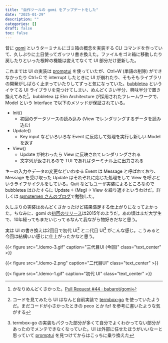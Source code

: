 ```yaml
---
title: "自作ツールの gomi をアップデートをした"
date: "2025-01-29"
description: ""
categories: []
draft: false
toc: false
---
```


昔に [gomi](https://github.com/babarot/gomi) というターミナルにゴミ箱の概念を実装する CLI コマンドを作っていて、久しぶりに土日使ってガッツリ書き換えた。ファイルをゴミ箱に移動したり戻したりといった根幹の機能は変えてなくて UI 部分だけ更新した。

これまでは UI の実装は [promptui](https://github.com/manifoldco/promptui) を使っていたが、Ctrl+W (単語の削除) ができなかったり Ctrl+C で interrupt したときに UI が崩れたり、そもそもライブラリの開発がしばらく止まっていたりしてずっと気になっていた。[bubbletea](https://github.com/charmbracelet/bubbletea) というイケてる UI ライブラリを見つけてしまい、めんどくさい半分、興味半分で置き換えてみた[^newui]。bubbletea は Elm Architecture が採用されたフレームワークで、Model という Interface で以下のメソッドが保証されている。

- Init()
    - 初回のデータソースの読み込み (View でレンダリングするデータを読み込む)
- Update()
    - Key input などいろいろな Event に反応して処理を実行し新しい Model を返す
- View()
    - Update が終わったら View に反映されてレンダリングされる
    - 文字列が返されるので TUI であればターミナル上に出力される

キーの入力やデータの変更などいわゆる Event は Message と呼ばれており、Message を受け取った Update はそれぞれに応じた処理をして View を呼ぶというライフサイクルをしている。Quit などもユーザ実装によるところなので bubbletea はひたすらに Update ←(Msg)→ View を繰り返すというわけだ。詳しくは [@motemen さんのブログ](https://motemen.hatenablog.com/entry/2022/06/introduction-to-go-bubbletea)で勉強した。

久しぶりの実装はめんどくさかったけど結果満足する仕上がりになってよかった。ちなみに、gomi の[初回のリリース](https://github.com/babarot/gomi/releases/tag/v0.1.2)は2015年のようだ。あの頃はまだ大学生で、10年経ってもまだいじってるなんて我ながら物好きだなと思う。

実は UI の書き換えは2回目で初代 UI[^first] と二代目 UI[^second] がこんな感じ。こうみると今回は結構いい感じに仕上がったかなと思う。

{{< figure 
src="./demo-3.gif"
caption="三代目UI (今回)"
class="text_center" >}}

{{< figure 
src="./demo-2.png"
caption="二代目UI"
class="text_center" >}}

{{< figure 
src="./demo-1.gif"
caption="初代 UI"
class="text_center" >}}

[^newui]: かなりめんどくさかった。[Pull Request #44 · babarot/gomi](https://github.com/babarot/gomi/pull/44)
[^first]: コードを見てみたら UI はなんと自前実装で [termbox-go](https://github.com/nsf/termbox-go) を使っていたようだ。まだコードが小さかったときの peco とか fzf を参考に書いたような気がする
[^second]: termbox-go の実装もパクった部分が多くて自分でよくわかってない部分があったのでメンテできなくなっていた。UI は外部に任せたほうがいいなーと思っていて [promptui](https://github.com/manifoldco/promptui) を見つけてからはこっちに乗り換えた
